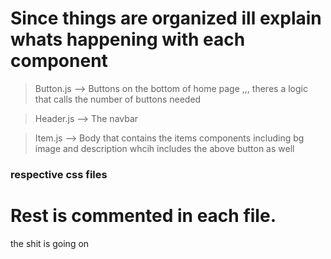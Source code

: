 # Since things are organized ill explain whats happening with each component

> Button.js --> Buttons on the bottom of home page ,,, theres a logic that calls the number of buttons needed 

> Header.js --> The navbar

> Item.js --> Body that contains the items components including bg image and description whcih includes the above button as well

### respective css files

# Rest is commented in each file.


the shit is going on 